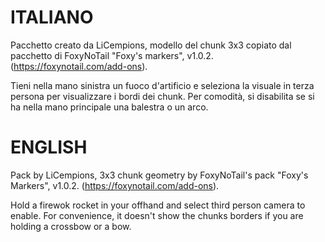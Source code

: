 # ITALIANO
Pacchetto creato da LiCempions, modello del chunk 3x3 copiato dal pacchetto di FoxyNoTail "Foxy's markers", v1.0.2. (https://foxynotail.com/add-ons).

Tieni nella mano sinistra un fuoco d'artificio e seleziona la visuale in terza persona per visualizzare i bordi dei chunk. Per comodità, si disabilita se si ha nella mano principale una balestra o un arco.

# ENGLISH
Pack by LiCempions, 3x3 chunk geometry by FoxyNoTail's pack "Foxy's Markers", v1.0.2. (https://foxynotail.com/add-ons).

Hold a firewok rocket in your offhand and select third person camera to enable. For convenience, it doesn't show the chunks borders if you are holding a crossbow or a bow.